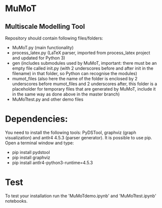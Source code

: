 # MuMoT
Multiscale Modelling Tool
---
Repository should contain following files/folders:
* MuMoT.py (main functionality)
* process_latex.py (LaTeX parser, imported from process_latex project and updated for Python 3)
* gen (includes submodules used by MuMoT, important: there must be an empty file called init.py (with 2 underscores before and after init in the filename) in that folder, so Python can recognise the modules)
* mumot_files (also here the name of the folder is enclosed by 2 underscores before mumot_files and 2 underscores after, this folder is a placeholder for temporary files that are generated by MuMoT, include it in the same way as done above in the master branch)  
* MuMoTtest.py and other demo files

# Dependencies:
You need to install the following tools: PyDSTool, graphviz (graph visualization) and antlr4 4.5.3 (parser generator). It is possible to use pip. Open a terminal window and type:

* pip install pydstool
* pip install graphviz
* pip install antlr4-python3-runtime=4.5.3

# Test
To test your installation run the 'MuMoTdemo.ipynb' and 'MuMoTtest.ipynb' notebooks.
